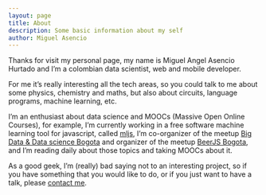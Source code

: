 ```yaml
---
layout: page
title: About
description: Some basic information about my self
author: Miguel Asencio
---
```

Thanks for visit my personal page, my name is Miguel Angel Asencio Hurtado and I’m a colombian data scientist, web and mobile developer.

For me it’s really interesting all the tech areas, so you could talk to me about some physics, chemistry and maths, but also about circuits, language programs, machine learning, etc.

I’m an enthusiast about data science and MOOCs (Massive Open Online Courses), for example, I’m currently working in a free software machine learning tool for javascript, called [mljs](https:github.com/mljs/ml), I’m co-organizer of the meetup [Big Data & Data science Bogota](http://www.meetup.com/Big-Data-Science-Bogota) and organizer of the meetup [BeerJS Bogota](http://www.meetup.com/Beer-JS-Bogota), and I’m reading daily about those topics and taking MOOCs about it.

As a good geek, I’m (really) bad saying not to an interesting project, so if you have something that you would like to do, or if you just want to have a talk, please [contact me](/contact).
